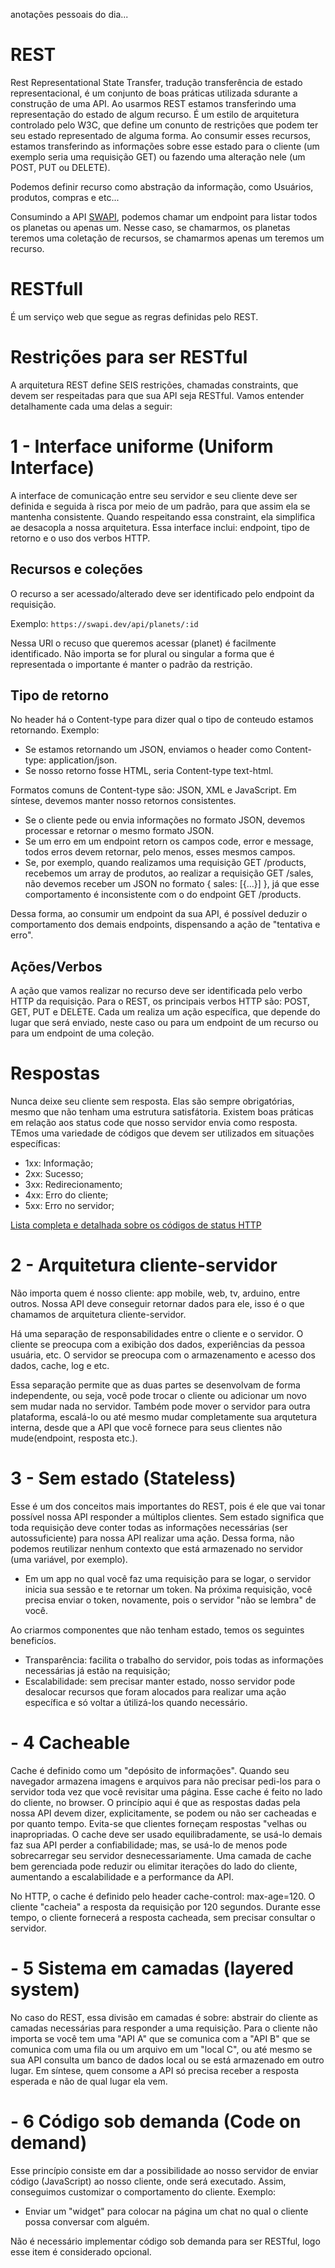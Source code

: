 anotações pessoais do dia...

# REST

Rest Representational State Transfer, tradução transferência de estado representacional, é um conjunto de boas práticas utilizada sdurante a construção de uma API. Ao usarmos REST estamos transferindo uma representação do estado de algum recurso.
É um estilo de arquitetura controlado pelo W3C, que define um conunto de restrições que podem ter seu estado representado de alguma forma. Ao consumir esses recursos, estamos transferindo as informações sobre esse estado para o cliente (um exemplo seria uma requisição GET) ou fazendo uma alteração nele (um POST, PUT ou DELETE).

Podemos definir recurso como abstração da informação, como Usuários, produtos, compras e etc...

Consumindo a API [SWAPI](https://swapi.dev/), podemos chamar um endpoint para listar todos os planetas ou apenas um. Nesse caso, se chamarmos, os planetas teremos uma coletação de recursos, se chamarmos apenas um teremos um recurso.

# RESTfull

É um serviço web que segue as regras definidas pelo REST.

# Restrições para ser RESTful

A arquitetura REST define SEIS restrições, chamadas constraints, que devem ser respeitadas para que sua API seja RESTful. Vamos entender detalhamente cada uma delas a seguir:

# 1 - Interface uniforme (Uniform Interface)

A interface de comunicação entre seu servidor e seu cliente deve ser definida e seguida à risca por meio de um padrão, para que assim ela se mantenha consistente. Quando respeitando essa constraint, ela simplifica ae desacopla a nossa arquitetura.
Essa interface inclui: endpoint, tipo de retorno e o uso dos verbos HTTP.

## Recursos e coleções

O recurso a ser acessado/alterado deve ser identificado pelo endpoint da requisição.

Exemplo: `https://swapi.dev/api/planets/:id`

Nessa URl o recuso que queremos acessar (planet) é facilmente identificado. Não importa se for plural ou singular a forma que é representada o importante é manter o padrão da restrição.

## Tipo de retorno

No header há o Content-type para dizer qual o tipo de conteudo estamos retornando.
Exemplo:
- Se estamos retornando um JSON, enviamos o header como Content-type: application/json.
- Se nosso retorno fosse HTML, seria Content-type text-html.

Formatos comuns de Content-type são: JSON, XML e JavaScript.
Em síntese, devemos manter nosso retornos consistentes.

- Se o cliente pede ou envia informações no formato JSON, devemos processar e retornar o mesmo formato JSON.
- Se um erro em um endpoint retorn os campos code, error e message, todos erros devem retornar, pelo menos, esses mesmos campos.
- Se, por exemplo, quando realizamos uma requisição GET /products, recebemos um array de produtos, ao realizar a requisição GET /sales, não devemos receber um JSON no formato { sales: [{...}] }, já que esse comportamento é inconsistente com o do endpoint GET /products.

Dessa forma, ao consumir um endpoint da sua API, é possível deduzir o comportamento dos demais endpoints, dispensando a ação de "tentativa e erro".

## Ações/Verbos

A ação que vamos realizar no recurso deve ser identificada pelo verbo HTTP da requisição. Para o REST, os principais verbos HTTP são: POST, GET, PUT e DELETE. Cada um realiza um ação específica, que depende do lugar que será enviado, neste caso ou para um endpoint de um recurso ou para um endpoint de uma coleção.

# Respostas

Nunca deixe seu cliente sem resposta. Elas são sempre obrigatórias, mesmo que não tenham uma estrutura satisfátoria.
Existem boas práticas em relação aos status code que nosso servidor envia como resposta. TEmos uma variedade de códigos que devem ser utilizados em situações específicas:

- 1xx: Informação;
- 2xx: Sucesso;
- 3xx: Redirecionamento;
- 4xx: Erro do cliente;
- 5xx: Erro no servidor;

[Lista completa e detalhada sobre os códigos de status HTTP](https://developer.mozilla.org/pt-BR/docs/Web/HTTP/Status)


# 2 - Arquitetura cliente-servidor

Não importa quem é nosso cliente: app mobile, web, tv, arduino, entre outros. Nossa API deve conseguir retornar dados para ele, isso é o que chamamos de arquitetura cliente-servidor.

Há uma separação de responsabilidades entre o cliente e o servidor. O cliente se preocupa com a exibição dos dados, experiências da pessoa usuária, etc. O servidor  se preocupa com o armazenamento e acesso dos dados, cache, log e etc.

Essa separação permite que as duas partes se desenvolvam de forma independente, ou seja, você pode trocar o cliente ou adicionar um novo sem mudar nada no servidor. Também pode mover o servidor para outra plataforma, escalá-lo ou até mesmo mudar completamente sua arqutetura interna, desde que a API que você fornece para seus clientes não mude(endpoint, resposta etc.).

# 3 - Sem estado (Stateless)

Esse é um dos conceitos mais importantes do REST, pois é ele que vai tonar possível nossa API responder a múltiplos clientes. Sem estado significa que toda requisição deve conter todas as informações necessárias (ser autossuficiente) para nossa API realizar uma ação. Dessa forma, não podemos reutilizar nenhum contexto que está armazenado no servidor (uma variável, por exemplo).

- Em um app no qual você faz uma requisição para se logar, o servidor inicia sua sessão e te retornar um token.
Na próxima requisição, você precisa enviar o token, novamente, pois o servidor "não se lembra" de você.

Ao criarmos componentes que não tenham estado, temos os seguintes beneficíos.

- Transparência: facilita o trabalho do servidor, pois todas as informações necessárias já estão na requisição;
- Escalabilidade: sem precisar manter estado, nosso servidor pode desalocar recursos que foram alocados para realizar uma ação específica e só voltar a útilizá-los quando necessário.

# - 4 Cacheable

Cache é definido como um "depósito de informações". Quando seu navegador armazena imagens e arquivos para não precisar pedi-los para o servidor toda vez que você revisitar uma página.
Esse cache é feito no lado do cliente, no browser. O princípio aqui é que as respostas dadas pela nossa API devem dizer, explicitamente, se podem ou não ser cacheadas e por quanto tempo. Evita-se que clientes forneçam respostas "velhas ou inapropriadas.
O cache deve ser usado equilibradamente, se usá-lo demais faz sua API perder a confiabilidade; mas, se usá-lo de menos pode sobrecarregar seu servidor desnecessariamente.
Uma camada de cache bem gerenciada pode reduzir ou elimitar iterações do lado do cliente, aumentando a escalabilidade e a performance da API.

No HTTP, o cache é definido pelo header cache-control: max-age=120. O cliente "cacheia" a resposta da requisição por 120 segundos. Durante esse tempo, o cliente fornecerá a resposta cacheada, sem precisar consultar o servidor.

# - 5 Sistema em camadas (layered system)

No caso do REST, essa divisão em camadas é sobre: abstrair do cliente as camadas necessárias para responder a uma requisição.
Para o cliente não importa se você tem uma "API A" que se comunica com a "API B" que se comunica com uma fila ou um arquivo em um "local C", ou até mesmo se sua API consulta um banco de dados local ou se está armazenado em outro lugar.
Em síntese, quem consome a API só precisa receber a resposta esperada e não de qual lugar ela vem.

# - 6 Código sob demanda (Code on demand)

Esse princípio consiste em dar a possibilidade ao nosso servidor de enviar código (JavaScript) ao nosso cliente, onde será executado. Assim, conseguimos customizar o comportamento do cliente.
Exemplo:
- Enviar um "widget" para colocar na página um chat no qual o cliente possa conversar com alguém.

Não é necessário implementar código sob demanda para ser RESTful, logo esse item é considerado opcional.
